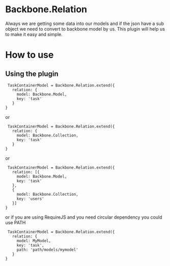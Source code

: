 Backbone.Relation
====================

Always we are getting some data into our models and if the json have a sub object we need to convert to backbone model by us. This plugin will help us to make it easy and simple.

How to use
==========

Using the plugin
--
     TaskContainerModel = Backbone.Relation.extend({
       relation: {
         model: Backbone.Model,
         key: 'task'
       }
    }

or

     TaskContainerModel = Backbone.Relation.extend({
       relation: {
         model: Backbone.Collection,
         key: 'task'
       }
    }

or

     TaskContainerModel = Backbone.Relation.extend({
       relation: [{
         model: Backbone.Model,
         key: 'task'
       },
       {
         model: Backbone.Collection,
         key: 'users'
       }]
    }

or if you are using RequireJS and you need circular dependency you could use PATH

     TaskContainerModel = Backbone.Relation.extend({
       relation: {
         model: MyModel,
         key: 'task',
         path: 'path/models/mymodel'
       }
    }

